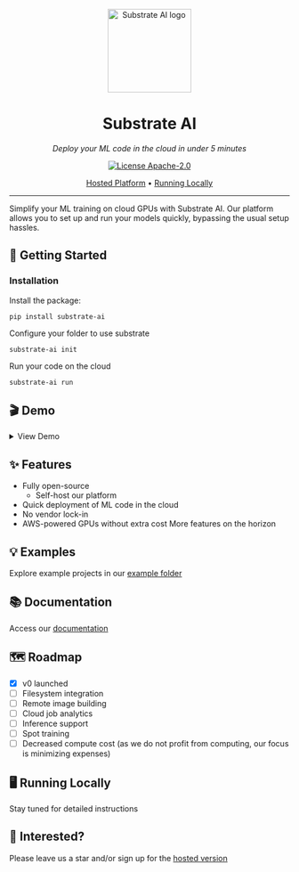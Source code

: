<p align="center">
  <a href="https://substrateai.com">
    <img height="150" src="https://github.com/substrate-ai/substrate/assets/32412211/a0c125ad-f6d8-48bd-86f7-7b80d880f3c3" alt="Substrate AI logo">
  </a>
</p>

<h1 align="center">Substrate AI</h1>

<p align="center">
  <i>Deploy your ML code in the cloud in under 5 minutes</i>
</p>

<p align="center">
  <a href="/LICENSE">
    <img alt="License Apache-2.0" src="https://img.shields.io/github/license/substrate-ai/substrate?style=flat-square">
  </a>
</p>

<p align="center">
  <a href="https://substrateai.com">Hosted Platform</a> • <a href="#running-locally">Running Locally</a>
</p>

---

Simplify your ML training on cloud GPUs with Substrate AI. Our platform allows you to set up and run your models quickly, bypassing the usual setup hassles.

## 🚀 Getting Started

### Installation

Install the package:

```
pip install substrate-ai
```

Configure your folder to use substrate

```
substrate-ai init
```

Run your code on the cloud

```
substrate-ai run
```

## 🎬 Demo
<details>
  <summary>View Demo</summary>

  Initialize your folder to be able to run with Substrate
  ```
  substrate-ai init
  ```

  Create a file with some Python code 
  ```py
  print("Welcome to substrate!")
  ```

  modify your `substrate.yaml` if necessary
  ```yaml
  project_name: Example Project
  hardware:
  type: cpu
  main_file_location: ./main.py
  ```

  Then run your code
  ```
  substrate-ai run
  ```

  The result
  <div align="center">
    <video src="https://github.com/substrate-ai/substrate/assets/32412211/7534a6f7-82f5-4ed5-ad55-f8c045df4300"/>
  </div>
</details>

## ✨ Features

- Fully open-source
    - Self-host our platform
- Quick deployment of ML code in the cloud
- No vendor lock-in
- AWS-powered GPUs without extra cost
More features on the horizon

## 💡 Examples

Explore example projects in our [example folder](https://github.com/substrate-ai/substrate/tree/main/examples)

## 📚 Documentation

Access our [documentation](https://docs.substrateai.com/)

## 🗺️ Roadmap

- [x] v0 launched
- [ ] Filesystem integration
- [ ] Remote image building
- [ ] Cloud job analytics
- [ ] Inference support
- [ ] Spot training
- [ ] Decreased compute cost (as we do not profit from computing, our focus is minimizing expenses)

## 🖥  Running Locally

Stay tuned for detailed instructions

## 🌟 Interested?

Please leave us a star and/or sign up for the [hosted version](https://substrateai.com)

